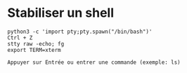 # Stabiliser un shell

```
python3 -c 'import pty;pty.spawn("/bin/bash")'
Ctrl + Z
stty raw -echo; fg
export TERM=xterm

Appuyer sur Entrée ou entrer une commande (exemple: ls)
```
